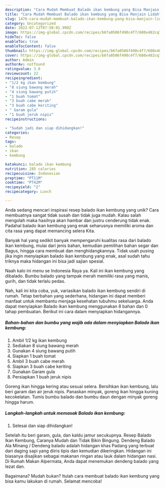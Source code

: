 ```yaml
---
description: "Cara Mudah Membuat Balado ikan kembung yang Bisa Manjain Lidah"
title: "Cara Mudah Membuat Balado ikan kembung yang Bisa Manjain Lidah"
slug: 1476-cara-mudah-membuat-balado-ikan-kembung-yang-bisa-manjain-lidah
category: Uncategorized
date: 2022-07-12T07:50:01.990Z
image: https://img-global.cpcdn.com/recipes/b6fa0506f490c4f7/680x482cq70/balado-ikan-kembung-foto-resep-utama.jpg
hideToc: false
enableToc: true
enableTocContent: false
thumbnail: https://img-global.cpcdn.com/recipes/b6fa0506f490c4f7/680x482cq70/balado-ikan-kembung-foto-resep-utama.jpg
cover: https://img-global.cpcdn.com/recipes/b6fa0506f490c4f7/680x482cq70/balado-ikan-kembung-foto-resep-utama.jpg
author: Admin
authorAv: notfound
ratingvalue: 3.8
reviewcount: 22
recipeingredient:
- "1/2 kg ikan kembung"
- "8 siung bawang merah"
- "4 siung bawang putih"
- "1 buah tomat"
- "3 buah cabe merah"
- "3 buah cabe keriting"
- " Garam gula"
- "1 buah jeruk nipis"
recipeinstructions:

- "Sudah jadi dan siap dihidangkan!"
categories:
- Resep
tags:
- balado
- ikan
- kembung

katakunci: balado ikan kembung 
nutrition: 285 calories
recipecuisine: Indonesian
preptime: "PT11M"
cooktime: "PT42M"
recipeyield: "2"
recipecategory: Lunch

---
```





Anda sedang mencari inspirasi resep balado ikan kembung yang unik? Cara membuatnya sangat tidak susah dan tidak juga mudah. Kalau salah mengolah maka hasilnya akan hambar dan justru cenderung tidak enak. Padahal balado ikan kembung yang enak seharusnya memiliki aroma dan cita rasa yang dapat memancing selera Kita.





Banyak hal yang sedikit banyak mempengaruhi kualitas rasa dari balado ikan kembung, mulai dari jenis bahan, kemudian pemilihan bahan segar dan Bagus, hingga cara membuat dan menghidangkannya. Tidak usah pusing jika ingin menyiapkan balado ikan kembung yang enak,      asal sudah tahu triknya maka hidangan ini bisa jadi sajian spesial.














Naah kalo ini menu se Indonesia Raya ya. Kali ini ikan kembung yang dibalado. Bumbu balado yang tampak merah memiliki rasa yang manis, gurih, dan tidak terlalu pedas.






Nah, kali ini kita coba, yuk, variasikan balado ikan kembung sendiri di rumah. Tetap berbahan yang sederhana, hidangan ini dapat memberi manfaat untuk membantu menjaga kesehatan tubuhmu sekeluarga. Anda dapat menyiapkan Balado ikan kembung menggunakan 8 bahan dan 0 tahap pembuatan. Berikut ini cara dalam menyiapkan hidangannya.

<!--inarticleads1-->

##### Bahan-bahan dan bumbu yang wajib ada dalam menyiapkan Balado ikan kembung:

1. Ambil 1/2 kg ikan kembung
1. Sediakan 8 siung bawang merah
1. Gunakan 4 siung bawang putih
1. Siapkan 1 buah tomat
1. Ambil 3 buah cabe merah
1. Siapkan 3 buah cabe keriting
1. Gunakan  Garam gula
1. Persiapkan 1 buah jeruk nipis


Goreng ikan hingga kering atau sesuai selera. Bersihkan ikan kembung, lalu beri garam dan air jeruk nipis. Panaskan minyak, goreng ikan hingga kuning kecokelatan. Tumis bumbu balado dan bumbu daun dengan minyak goreng hingga harum. 

<!--inarticleads2-->

##### Langkah-langkah untuk memasak Balado ikan kembung:


1. Selesai dan siap dihidangkan!

Setelah itu beri garam, gula, dan kaldu jamur secukupnya. Resep Balado Ikan Kembung, Caranya Mudah dan Tidak Bikin Bingung. Dendeng Balado Ala Minang / Dendeng balado adalah hidangan khas Padang yang terbuat dari daging sapi yang diiris tipis dan kemudian dikeringkan. Hidangan ini biasanya disajikan sebagai makanan ringan atau lauk dalam hidangan nasi. Di Rumah Makan Alpermata, Anda dapat menemukan dendeng balado yang lezat dan. 

Bagaimana? Mudah bukan? Itulah cara membuat balado ikan kembung yang bisa kamu lakukan di rumah. Selamat mencoba!
